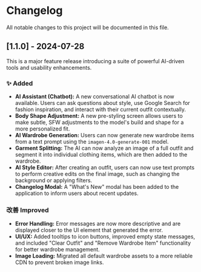 # Changelog

All notable changes to this project will be documented in this file.

## [1.1.0] - 2024-07-28

This is a major feature release introducing a suite of powerful AI-driven tools and usability enhancements.

### ✨ Added

-   **AI Assistant (Chatbot):** A new conversational AI chatbot is now available. Users can ask questions about style, use Google Search for fashion inspiration, and interact with their current outfit contextually.
-   **Body Shape Adjustment:** A new pre-styling screen allows users to make subtle, SFW adjustments to the model's build and shape for a more personalized fit.
-   **AI Wardrobe Generation:** Users can now generate new wardrobe items from a text prompt using the `imagen-4.0-generate-001` model.
-   **Garment Splitting:** The AI can now analyze an image of a full outfit and segment it into individual clothing items, which are then added to the wardrobe.
-   **AI Style Editor:** After creating an outfit, users can now use text prompts to perform creative edits on the final image, such as changing the background or applying filters.
-   **Changelog Modal:** A "What's New" modal has been added to the application to inform users about recent updates.

### 改善 Improved

-   **Error Handling:** Error messages are now more descriptive and are displayed closer to the UI element that generated the error.
-   **UI/UX:** Added tooltips to icon buttons, improved empty state messages, and included "Clear Outfit" and "Remove Wardrobe Item" functionality for better wardrobe management.
-   **Image Loading:** Migrated all default wardrobe assets to a more reliable CDN to prevent broken image links.
